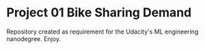 # Project 01 Bike Sharing Demand
Repository created as requirement for the Udacity's ML engineering nanodegree.
Enjoy.
